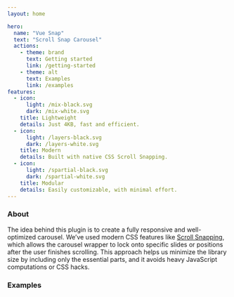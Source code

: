 ```yaml
---
layout: home

hero:
  name: "Vue Snap"
  text: "Scroll Snap Carousel"
  actions:
    - theme: brand
      text: Getting started
      link: /getting-started
    - theme: alt
      text: Examples
      link: /examples
features:
  - icon:
      light: /mix-black.svg
      dark: /mix-white.svg
    title: Lightweight
    details: Just 4KB, fast and efficient.
  - icon:
      light: /layers-black.svg
      dark: /layers-white.svg
    title: Modern
    details: Built with native CSS Scroll Snapping.
  - icon:
      light: /spartial-black.svg
      dark: /spartial-white.svg
    title: Modular
    details: Easily customizable, with minimal effort.
---
```


### About
The idea behind this plugin is to create a fully responsive and well-optimized carousel. We’ve used modern CSS features like [Scroll Snapping](https://developers.google.com/web/updates/2018/07/css-scroll-snap), which allows the carousel wrapper to lock onto specific slides or positions after the user finishes scrolling. This approach helps us minimize the library size by including only the essential parts, and it avoids heavy JavaScript computations or CSS hacks.


### Examples

<PreviewCarousel />
